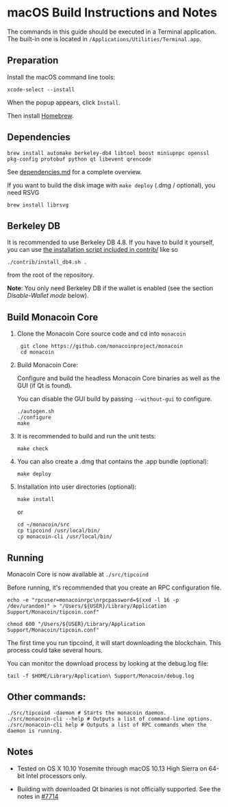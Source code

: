 macOS Build Instructions and Notes
====================================
The commands in this guide should be executed in a Terminal application.
The built-in one is located in `/Applications/Utilities/Terminal.app`.

Preparation
-----------
Install the macOS command line tools:

`xcode-select --install`

When the popup appears, click `Install`.

Then install [Homebrew](https://brew.sh).

Dependencies
----------------------

    brew install automake berkeley-db4 libtool boost miniupnpc openssl pkg-config protobuf python qt libevent qrencode

See [dependencies.md](dependencies.md) for a complete overview.

If you want to build the disk image with `make deploy` (.dmg / optional), you need RSVG

    brew install librsvg

Berkeley DB
-----------
It is recommended to use Berkeley DB 4.8. If you have to build it yourself,
you can use [the installation script included in contrib/](/contrib/install_db4.sh)
like so

```shell
./contrib/install_db4.sh .
```

from the root of the repository.

**Note**: You only need Berkeley DB if the wallet is enabled (see the section *Disable-Wallet mode* below).

Build Monacoin Core
------------------------

1. Clone the Monacoin Core source code and cd into `monacoin`

        git clone https://github.com/monacoinproject/monacoin
        cd monacoin

2.  Build Monacoin Core:

    Configure and build the headless Monacoin Core binaries as well as the GUI (if Qt is found).

    You can disable the GUI build by passing `--without-gui` to configure.

        ./autogen.sh
        ./configure
        make

3.  It is recommended to build and run the unit tests:

        make check

4.  You can also create a .dmg that contains the .app bundle (optional):

        make deploy

5.  Installation into user directories (optional):

        make install

    or

        cd ~/monacoin/src
        cp tipcoind /usr/local/bin/
        cp monacoin-cli /usr/local/bin/

Running
-------

Monacoin Core is now available at `./src/tipcoind`

Before running, it's recommended that you create an RPC configuration file.

    echo -e "rpcuser=monacoinrpc\nrpcpassword=$(xxd -l 16 -p /dev/urandom)" > "/Users/${USER}/Library/Application Support/Monacoin/tipcoin.conf"

    chmod 600 "/Users/${USER}/Library/Application Support/Monacoin/tipcoin.conf"

The first time you run tipcoind, it will start downloading the blockchain. This process could take several hours.

You can monitor the download process by looking at the debug.log file:

    tail -f $HOME/Library/Application\ Support/Monacoin/debug.log

Other commands:
-------

    ./src/tipcoind -daemon # Starts the monacoin daemon.
    ./src/monacoin-cli --help # Outputs a list of command-line options.
    ./src/monacoin-cli help # Outputs a list of RPC commands when the daemon is running.

Notes
-----

* Tested on OS X 10.10 Yosemite through macOS 10.13 High Sierra on 64-bit Intel processors only.

* Building with downloaded Qt binaries is not officially supported. See the notes in [#7714](https://github.com/bitcoin/bitcoin/issues/7714)
